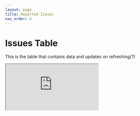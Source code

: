 ```yaml
---
layout: page
title: Reported Issues
nav_order: 6
---
```


# Issues Table

This is the table that contains data and updates on refreshing(?)


<iframe src="https://docs.google.com/spreadsheets/d/e/2PACX-1vRqTScEt63ETWuMqh5DuPulvqY2xTniBZQBgSqIHs9vf232f_mnCE8V6ErAe5DsPAoA-iipteanMU9D/pubhtml?gid=292138951&amp;single=true&amp;widget=true&amp;headers=false"></iframe>

